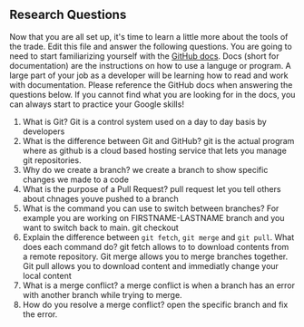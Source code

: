 ## Research Questions 

Now that you are all set up, it's time to learn a little more about the tools of the trade. Edit this file and answer the following questions. You are going to need to start familiarizing yourself with the [GitHub docs](https://docs.github.com/en). Docs (short for documentation) are the instructions on how to use a languge or program. A large part of your job as a developer will be learning how to read and work with documentation. Please reference the GitHub docs when answering the questions below. If you cannot find what you are looking for in the docs, you can always start to practice your Google skills!

1. What is Git?
Git is a control system used on a day to day basis by developers
2. What is the difference between Git and GitHub?
git is the actual program where as github is a cloud  based hosting service that lets you manage git repositories.
3. Why do we create a branch?
we create a branch to show specific changes we made to a code 
4. What is the purpose of a Pull Request?
pull request let you tell others about chnages youve pushed to a branch
5. What is the command you can use to switch between branches? For example you are working on FIRSTNAME-LASTNAME branch and you want to switch back to main.
git checkout
6. Explain the difference between `git fetch`, `git merge` and `git pull`. What does each command do?
git fetch allows to to download contents from a remote repository. Git merge allows you to merge branches together. Git pull allows you to download content and immediatly change your local content
7. What is a merge conflict?
a merge conflict is when a branch has an error with another branch while trying to merge.
8. How do you resolve a merge conflict?
open the specific branch and fix the error.